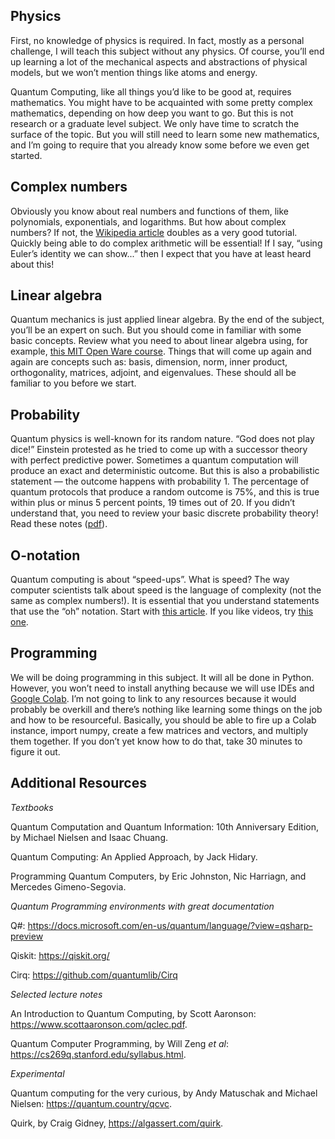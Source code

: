 ## Physics

First, no knowledge of physics is required. In fact, mostly as a personal challenge, I will teach this subject without any physics. Of course, you’ll end up learning a lot of the mechanical aspects and abstractions of physical models, but we won’t mention things like atoms and energy.

Quantum Computing, like all things you’d like to be good at, requires mathematics. You might have to be acquainted with some pretty complex mathematics, depending on how deep you want to go. But this is not research or a graduate level subject. We only have time to scratch the surface of the topic. But you will still need to learn some new mathematics, and I’m going to require that you already know some before we even get started.

## Complex numbers

Obviously you know about real numbers and functions of them, like polynomials, exponentials, and logarithms. But how about complex numbers? If not, the [Wikipedia article](https://en.wikipedia.org/wiki/Complex_number) doubles as a very good tutorial. Quickly being able to do complex arithmetic will be essential! If I say, “using Euler’s identity we can show...” then I expect that you have at least heard about this! 

## Linear algebra

Quantum mechanics is just applied linear algebra. By the end of the subject, you’ll be an expert on such. But you should come in familiar with some basic concepts. Review what you need to about linear algebra using, for example, [this MIT Open Ware course](https://ocw.mit.edu/courses/mathematics/18-06sc-linear-algebra-fall-2011/index.htm). Things that will come up again and again are concepts such as: basis, dimension, norm, inner product, orthogonality, matrices, adjoint, and eigenvalues. These should all be familiar to you before we start.

## Probability

Quantum physics is well-known for its random nature. “God does not play dice!” Einstein protested as he tried to come up with a successor theory with perfect predictive power. Sometimes a quantum computation will produce an exact and deterministic outcome. But this is also a probabilistic statement — the outcome happens with probability 1. The percentage of quantum protocols that produce a random outcome is 75%, and this is true within plus or minus 5 percent points, 19 times out of 20. If you didn’t understand that, you need to review your basic discrete probability theory! Read these notes ([pdf](http://theory.stanford.edu/~trevisan/notes/notesprob.pdf)).

## O-notation

Quantum computing is about “speed-ups”. What is speed? The way computer scientists talk about speed is the language of complexity (not the same as complex numbers!). It is essential that you understand statements that use the “oh” notation. Start with [this article](https://en.wikipedia.org/wiki/Big_O_notation). If you like videos, try [this one](https://www.youtube.com/watch?v=Z0sovxyD7-Q). 

## Programming

We will be doing programming in this subject. It will all be done in Python. However, you won’t need to install anything because we will use IDEs and [Google Colab](https://colab.research.google.com/). I’m not going to link to any resources because it would probably be overkill and there’s nothing like learning some things on the job and how to be resourceful. Basically, you should be able to fire up a Colab instance, import numpy, create a few matrices and vectors, and multiply them together. If you don’t yet know how to do that, take 30 minutes to figure it out.

## Additional Resources

*Textbooks*

Quantum Computation and Quantum Information: 10th Anniversary Edition, by Michael Nielsen and Isaac Chuang.

Quantum Computing: An Applied Approach, by Jack Hidary.

Programming Quantum Computers, by Eric Johnston, Nic Harriagn, and Mercedes Gimeno-Segovia.

*Quantum Programming environments with great documentation*

Q#: https://docs.microsoft.com/en-us/quantum/language/?view=qsharp-preview

Qiskit: https://qiskit.org/

Cirq: https://github.com/quantumlib/Cirq

*Selected lecture notes*

An Introduction to Quantum Computing, by Scott Aaronson: https://www.scottaaronson.com/qclec.pdf.

Quantum Computer Programming, by Will Zeng *et al*: https://cs269q.stanford.edu/syllabus.html.

*Experimental*

Quantum computing for the very curious, by Andy Matuschak and Michael Nielsen: https://quantum.country/qcvc.

Quirk, by Craig Gidney, https://algassert.com/quirk.
